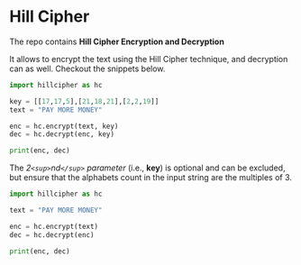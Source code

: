 # Hill Cipher

The repo contains **Hill Cipher Encryption and Decryption**

It allows to encrypt the text using the Hill Cipher technique, and decryption can as well. Checkout the snippets below.

```python
import hillcipher as hc

key = [[17,17,5],[21,18,21],[2,2,19]]
text = "PAY MORE MONEY"

enc = hc.encrypt(text, key)
dec = hc.decrypt(enc, key)

print(enc, dec)
```

The _2`<sup>`nd`</sup>` parameter_ (i.e., **key**) is optional and can be excluded, but ensure that the alphabets count in the input string are the multiples of 3.

```python
import hillcipher as hc

text = "PAY MORE MONEY"

enc = hc.encrypt(text)
dec = hc.decrypt(enc)

print(enc, dec)
```
